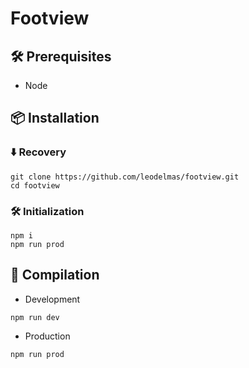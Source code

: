 # Footview

## 🛠 Prerequisites
* Node

## 📦 Installation

### ⬇️ Recovery
```
git clone https://github.com/leodelmas/footview.git
cd footview
```

### 🛠 Initialization
```
npm i
npm run prod
```

## 💾 Compilation
* Development
```
npm run dev
```
* Production
```
npm run prod
```